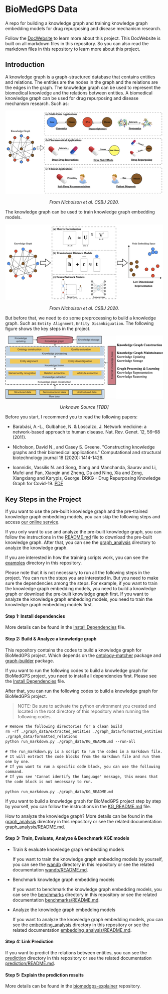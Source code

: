 # BioMedGPS Data

A repo for building a knowledge graph and training knowledge graph embedding models for drug repurposing and disease mechanism research.

Follow the [DocWebsite](https://open-prophetdb.github.io/biomedgps-data/) to learn more about this project. This DocWebsite is built on all markdown files in this repository. So you can also read the markdown files in this repository to learn more about this project.

## Introduction

A knowledge graph is a graph-structured database that contains entities and relations. The entities are the nodes in the graph and the relations are the edges in the graph. The knowledge graph can be used to represent the biomedical knowledge and the relations between entities. A biomedical knowledge graph can be used for drug repurposing and disease mechanism research. Such as:

![Knowledge Graph](https://raw.githubusercontent.com/open-prophetdb/biomedgps-data/main/assets/knowledge_graph.png)

<p style="text-align: center;"><i>From Nicholson et al. CSBJ 2020.</i></p>

The knowledge graph can be used to train knowledge graph embedding models.

![Model](https://raw.githubusercontent.com/open-prophetdb/biomedgps-data/main/assets/gnn_model.png)

<p style="text-align: center;"><i>From Nicholson et al. CSBJ 2020.</i></p>

But before that, we need to do some preprocessing to build a knowledge graph. Such as `Entity Alignment`, `Entity Disambiguation`. The following figure shows the key steps in the project.

![Key Steps](https://raw.githubusercontent.com/open-prophetdb/biomedgps-data/main/assets/key_steps.png)

<p style="text-align: center;"><i>Unknown Source [TBD]</i></p>

Before you start, I recommend you to read the following papers:

- Barabási, A.-L., Gulbahce, N. & Loscalzo, J. Network medicine: a network-based approach to human disease. Nat. Rev. Genet. 12, 56–68 (2011).

- Nicholson, David N., and Casey S. Greene. "Constructing knowledge graphs and their biomedical applications." Computational and structural biotechnology journal 18 (2020): 1414-1428.

- Ioannidis, Vassilis N. and Song, Xiang and Manchanda, Saurav and Li, Mufei and Pan, Xiaoqin and Zheng, Da and Ning, Xia and Zeng, Xiangxiang and Karypis, George. DRKG - Drug Repurposing Knowledge Graph for Covid-19. <a href="https://github.com/gnn4dr/DRKG/blob/master/DRKG%20Drug%20Repurposing%20Knowledge%20Graph.pdf" target="_blank">PDF</a>

## Key Steps in the Project

If you want to use the pre-built knowledge graph and the pre-trained knowledge graph embedding models, you can skip the following steps and access [our online service](https://drugs.3steps.cn/).

If you only want to use and analyze the pre-built knowledge graph, you can follow the instructions in the [README.md](./graph_data/README.md) file to download the pre-built knowledge graph. After that, you can see the [graph_analysis](./graph_analysis) directory to analyze the knowledge graph.

If you are interested in how the training scripts work, you can see the [examples](./examples/notebooks) directory in this repository.

Please note that it is not necessary to run all the following steps in the project. You can run the steps you are interested in. But you need to make sure the dependencies among the steps. For example, if you want to train the knowledge graph embedding models, you need to build a knowledge graph or download the pre-built knowledge graph first. If you want to analyze the knowledge graph embedding models, you need to train the knowledge graph embedding models first.

#### Step 1: Install dependencies

  More details can be found in the [Install Dependencies](./DEPENDENCIES.md) file.

#### Step 2: Build & Analyze a knowledge graph

  This repository contains the codes to build a knowledge graph for BioMedGPS project. Which depends on the [ontology-matcher](https://github.com/yjcyxky/ontology-matcher) package and [graph-builder](https://github.com/yjcyxky/graph-builder) package.

  If you want to run the following codes to build a knowledge graph for BioMedGPS project, you need to install all dependencies first. Please see the [Install Dependencies](./DEPENDENCIES.md) file.

  After that, you can run the following codes to build a knowledge graph for BioMedGPS project.

  > NOTE: Be sure to activate the python environment you created and located in the root directory of this repository when running the following codes.

  ```
  # Remove the following directories for a clean build
  rm -rf ./graph_data/extracted_entities ./graph_data/formatted_entities ./graph_data/formatted_relations
  python run_markdown.py ./graph_data/KG_README.md --run-all

  # The run_markdown.py is a script to run the codes in a markdown file. 
  # It will extract the code blocks from the markdown file and run them one by one. 
  # If you want to run a specific code block, you can use the following command. 
  # If you see 'Cannot identify the language' message, this means that the code block is not necessary to run.

  python run_markdown.py ./graph_data/KG_README.md
  ```

  If you want to build a knowledge graph for BioMedGPS project step by step by yourself, you can follow the instructions in the [KG_README.md](./graph_data/KG_README.md) file.

  How to analyze the knowledge graph? More details can be found in the [graph_analysis](./graph_analysis) directory in this repository or see the related documentation [graph_analysis/README.md](./graph_analysis/README.md).

#### Step 3: Train, Evaluate, Analyze & Benchmark KGE models

  - Train & evaluate knowledge graph embedding models

    If you want to train the knowledge graph embedding models by yourself, you can see the [wandb](./wandb) directory in this repository or see the related documentation [wandb/README.md](./wandb/README.md).

  - Benchmark knowledge graph embedding models

    If you want to benchmark the knowledge graph embedding models, you can see the [benchmarks](./benchmarks) directory in this repository or see the related documentation [benchmarks/README.md](./benchmarks/README.md).

  - Analyze the knowledge graph embedding models

    If you want to analyze the knowledge graph embedding models, you can see the [embedding_analysis](./embedding_analysis) directory in this repository or see the related documentation [embedding_analysis/README.md](./embedding_analysis/README.md).

#### Step 4: Link Prediction
  
  If you want to predict the relations between entities, you can see the [prediction](./prediction) directory in this repository or see the related documentation [prediction/README.md](./prediction/README.md).

#### Step 5: Explain the prediction results

  More details can be found in the [biomedgps-explainer](https://github.com/yjcyxky/biomedgps-explainer) repository.
